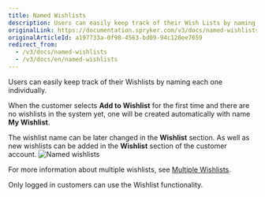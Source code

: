 ```yaml
---
title: Named Wishlists
description: Users can easily keep track of their Wish Lists by naming each one individually.
originalLink: https://documentation.spryker.com/v3/docs/named-wishlists
originalArticleId: a197733a-0f98-4563-bd09-94c128ee7659
redirect_from:
  - /v3/docs/named-wishlists
  - /v3/docs/en/named-wishlists
---
```


Users can easily keep track of their Wishlists by naming each one individually.

When the customer selects **Add to Wishlist** for the first time and there are no wishlists in the system yet, one will be created automatically with name **My Wishlist**.

The wishlist name can be later changed in the **Wishlist** section. As well as new wishlists can be added in the **Wishlist** section of the customer account.
![Named wishlists](https://spryker.s3.eu-central-1.amazonaws.com/docs/Features/Wishlist/Named+Wishlist/named_wishlist.gif)

For more information about multiple wishlists, see [Multiple Wishlists](/docs/scos/dev/features/201907.0/wishlist/multiple-wishlists.html).

Only logged in customers can use the Wishlist functionality.
